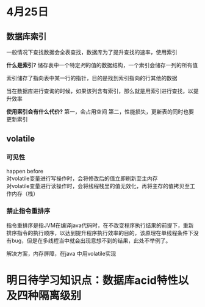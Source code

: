 # 4月25日
## 数据库索引

一般情况下查找数据会全表查找，数据库为了提升查找的速率，使用索引

 **什么是索引?** 储存表中一个特定*列*的值的数据结构，一个索引会储存一列的所有值

索引储存了指向表中某一行的指针，目的是找到索引指向的行其他的数据

当在数据库进行查询的时候，如果该列含有索引，那么就是用索引进行查找，以提升效率

**使用索引会有什么代价?** 第一，会占用空间 第二，性能损失，更新表的同时也要更新索引

## volatile
### 可见性
happen before  
对volatile变量进行写操作时，会将修改后的值立即刷新至主内存  
对volatile变量进行读操作时，会将线程栈里的值无效化，再将主存的值拷贝至工作内存（栈）
### 禁止指令重排序
指令重排序是指JVM在编译java代码时，在不改变程序执行结果的前提下，重新排序指令的执行顺序，以达到提升程序执行效率的目的，该原理在单线程条件下没有bug，但是在多线程当中就会出现意想不到的结果，此处不举例了。

解决方案，内存屏障，在java 中用volatile实现

# 明日待学习知识点：数据库acid特性以及四种隔离级别

